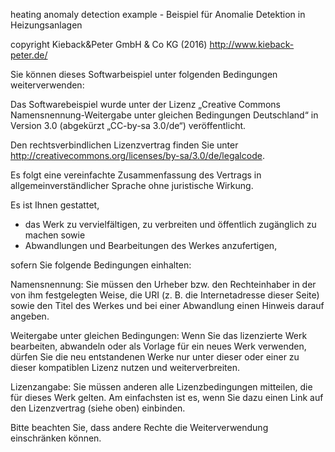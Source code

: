 heating anomaly detection example - Beispiel für Anomalie Detektion in Heizungsanlagen

copyright Kieback&Peter GmbH & Co KG (2016) http://www.kieback-peter.de/

Sie können dieses Softwarbeispiel unter folgenden Bedingungen weiterverwenden:

Das Softwarebeispiel wurde unter der Lizenz
„Creative Commons Namensnennung-Weitergabe unter gleichen Bedingungen Deutschland“
in Version 3.0 (abgekürzt „CC-by-sa 3.0/de“) veröffentlicht.

Den rechtsverbindlichen Lizenzvertrag finden Sie unter http://creativecommons.org/licenses/by-sa/3.0/de/legalcode.

Es folgt eine vereinfachte Zusammenfassung des Vertrags in allgemeinverständlicher Sprache ohne juristische Wirkung.

Es ist Ihnen gestattet,
- das Werk zu vervielfältigen, zu verbreiten und öffentlich zugänglich zu machen sowie
- Abwandlungen und Bearbeitungen des Werkes anzufertigen,

sofern Sie folgende Bedingungen einhalten:

Namensnennung: Sie müssen den Urheber bzw. den Rechteinhaber in der von ihm festgelegten Weise,
die URI (z. B. die Internetadresse dieser Seite) sowie den Titel des Werkes und bei einer Abwandlung einen Hinweis darauf angeben.

Weitergabe unter gleichen Bedingungen: Wenn Sie das lizenzierte Werk bearbeiten,
abwandeln oder als Vorlage für ein neues Werk verwenden,
dürfen Sie die neu entstandenen Werke nur unter dieser oder einer zu dieser kompatiblen Lizenz nutzen und weiterverbreiten.

Lizenzangabe: Sie müssen anderen alle Lizenzbedingungen mitteilen,
die für dieses Werk gelten. Am einfachsten ist es,
wenn Sie dazu einen Link auf den Lizenzvertrag (siehe oben) einbinden.

Bitte beachten Sie, dass andere Rechte die Weiterverwendung einschränken können.

